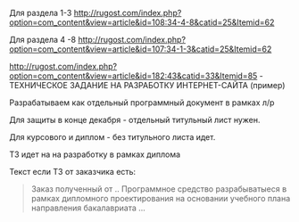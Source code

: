 Для раздела 1-3 http://rugost.com/index.php?option=com_content&view=article&id=108:34-4-8&catid=25&Itemid=62

Для раздела 4 -8 http://rugost.com/index.php?option=com_content&view=article&id=107:34-1-3&catid=25&Itemid=62

http://rugost.com/index.php?option=com_content&view=article&id=182:43&catid=33&Itemid=85 - ТЕХНИЧЕСКОЕ ЗАДАНИЕ НА РАЗРАБОТКУ ИНТЕРНЕТ-САЙТА (пример)


Разрабатываем как отдельный программный документ в рамках л/р

Для защиты в конце декабря - отдельный титульный лист нужен. 

Для курсового и диплом - без титульного листа идет. 

ТЗ идет на на разработку в рамках диплома

Текст если ТЗ от заказчика есть: 
> Заказ полученный от .. Программное средство разрабыватыеся в рамках дипломного проектирования на основании учебного плана направления бакалавриата ...